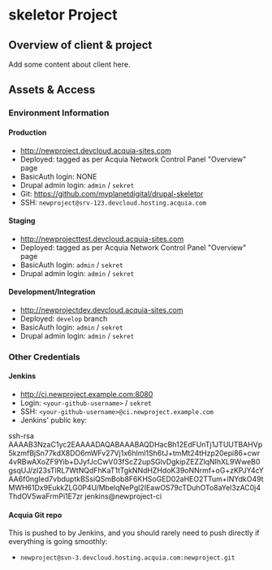 # skeletor Project

Overview of client & project
----------------------------

Add some content about client here.

Assets & Access
---------------

### Environment Information

#### Production

- http://newproject.devcloud.acquia-sites.com
- Deployed: tagged as per Acquia Network Control Panel "Overview" page
- BasicAuth login: NONE
- Drupal admin login: `admin` / `sekret`
- Git: https://github.com/myplanetdigital/drupal-skeletor
- SSH: `newproject@srv-123.devcloud.hosting.acquia.com`

#### Staging

- http://newprojecttest.devcloud.acquia-sites.com
- Deployed: tagged as per Acquia Network Control Panel "Overview" page
- BasicAuth login: `admin` / `sekret`
- Drupal admin login: `admin` / `sekret`

#### Development/Integration

- http://newprojectdev.devcloud.acquia-sites.com
- Deployed: `develop` branch
- BasicAuth login: `admin` / `sekret` 
- Drupal admin login: `admin` / `sekret`


### Other Credentials

#### Jenkins

- http://ci.newproject.example.com:8080
- Login: `<your-github-username>` / `sekret`
- SSH: `<your-github-username>@ci.newproject.example.com`
- Jenkins' public key:

ssh-rsa
AAAAB3NzaC1yc2EAAAADAQABAAABAQDHacBh12EdFUnTj1JTUUTBAHVp5kzmfBjSn77kdX8DO6mWFv27Vj1x6hlml1Sh6tJ+tmMt24tHzp20epi86+cwr4vRBwAXoZF9Yib+DJyfJcCwV03fScZ2upSGlvDgkipZEZZlqNIhXL9WweB0gsqUJ/zI23sTlRL7WtNQdFhKaT1tTgkNNdHZHdoK39oNNrmf+oG+zKPJY4cYAA6f0ngIed7vbduptkBSsiQSmBob8F6KHSoGED02aHEO2TTum+lNYdkO49tMWH61Dx9EukkZLG0P4U/MbelqNePgl2IEawOS79cTDuhOTo8aYel3zAC0j4ThdOV5waFrmPi1E7zr
jenkins@newproject-ci

#### Acquia Git repo

This is pushed to by Jenkins, and you should rarely need to push
directly if everything is going smoothly:

- `newproject@svn-3.devcloud.hosting.acquia.com:newproject.git`
